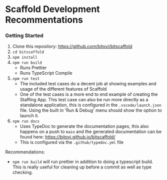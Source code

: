 # Scaffold Development Recommentations

### Getting Started

1. Clone this repository: https://github.com/bitovi/bitscaffold
2. `cd bitscaffold`
3. `npm install`
4. `npm run build`
   - Runs Prettier
   - Runs TypeScript Compile
5. `npm run test`
   - The included test cases do a decent job at showing examples and usage of the different features of Scaffold
   - One of the test cases is a more end to end example of creating the Staffing App. This test case can also be run more directly as a standalone application, this is configured in the `.vscode/launch.json` file. Using the built in 'Run & Debug' menu should show the option to launch it.
6. `npm run docs`
   - Uses TypeDoc to generate the documentation pages, this also happens on a push to `main` and the generated documentation can be found here: https://bitovi.github.io/bitscaffold/
   - This is configured via the `.github/typedoc.yml` file

Recommendations:

- `npm run build` will run prettier in addition to doing a typescript build. This is really useful for cleaning up before a commit as well as type checking.
